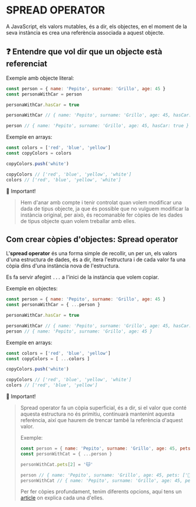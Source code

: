 # SPREAD OPERATOR

A JavaScript, els valors mutables, és a dir, els objectes, en el moment de la seva instància es crea una referència associada a aquest objecte. 

## ❓ **Entendre que vol dir que un objecte està referenciat** 

Exemple amb objecte literal: 

```js
const person = { name: 'Pepito', surname: 'Grillo', age: 45 }
const personaWithCar = person

personaWithCar.hasCar = true

personaWithCar // { name: 'Pepito', surname: 'Grillo', age: 45, hasCar: true }

person // { name: 'Pepito', surname: 'Grillo', age: 45, hasCar: true }
```

Exemple en arrays: 

```js
const colors = ['red', 'blue', 'yellow']
const copyColors = colors

copyColors.push('white')

copyColors // ['red', 'blue', 'yellow', 'white']
colors // ['red', 'blue', 'yellow', 'white']
```

🚨 Important!
> Hem d'anar amb compte i tenir controlat quan volem modificar una dada de tipus objecte, ja que és possible que no vulguem modificar la instància original, per això, és recomanable fer còpies de les dades de tipus objecte quan volem treballar amb elles.

## **Com crear còpies d'objectes: Spread operator**

L'**spread operator** és una forma simple de recollir, un per un, els valors d'una estructura de dades, és a dir, itera l'estructura i de cada valor fa una còpia dins d'una instància nova de l'estructura.

Es fa servir afegint ```...``` a l'inici de la instància que volem copiar.

Exemple en objectes:

```js
const person = { name: 'Pepito', surname: 'Grillo', age: 45 }
const personaWithCar = { ...person }

personaWithCar.hasCar = true

personaWithCar // { name: 'Pepito', surname: 'Grillo', age: 45, hasCar: true }
person // { name: 'Pepito', surname: 'Grillo', age: 45 }

```

Exemple en arrays: 

```js
const colors = ['red', 'blue', 'yellow']
const copyColors = [ ...colors ]

copyColors.push('white')

copyColors // ['red', 'blue', 'yellow', 'white']
colors // ['red', 'blue', 'yellow']
```

🚨 Important!

> Spread operator fa un còpia superficial, és a dir, si el valor que conté aquesta estructura no és primitiu, continuarà mantenint aquesta referència, així que haurem de trencar també la referència d'aquest valor.
>
> Exemple:
>
> ```js
> const person = { name: 'Pepito', surname: 'Grillo', age: 45, pets: ['🐶', '🐢'] }
> const personWithCat = { ...person }
>
> personWithCat.pets[2] = '🐱'
>
> person // { name: 'Pepito', surname: 'Grillo', age: 45, pets: ['🐶', '🐢', '🐱'] }
> personWithCat // { name: 'Pepito', surname: 'Grillo', age: 45, pets: ['🐶', '🐢', '🐱'] }
> ```
>
> Per fer còpies profundament, tenim diferents opcions, aquí tens un [article](https://midu.dev/como-clonar-un-array-en-javascript/) on explica cada una d'elles.
> 
